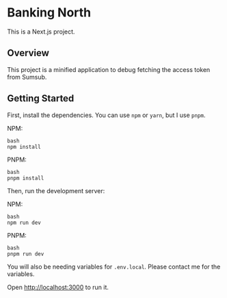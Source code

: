 # Banking North

This is a Next.js project.

## Overview

This project is a minified application to debug fetching the access token from Sumsub.

## Getting Started

First, install the dependencies. You can use `npm` or `yarn`, but I use `pnpm`.

NPM:
```
bash
npm install
```

PNPM:
```
bash
pnpm install
```

Then, run the development server:


NPM:
```
bash
npm run dev
```

PNPM:
```
bash
pnpm run dev
```

You will also be needing variables for `.env.local`.
Please contact me for the variables.

Open [http://localhost:3000](http://localhost:3000) to run it.